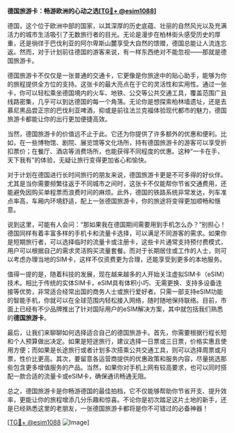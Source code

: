 **德国旅游卡：畅游欧洲的心动之选[[TG💪+ @esim1088](https://t.me/s/esim1088)]**

德国，这个位于欧洲中部的国家，以其深厚的历史底蕴、壮丽的自然风光以及充满活力的城市生活吸引了无数旅行者的目光。无论是漫步在柏林街头感受历史的厚重，还是徜徉于巴伐利亚的阿尔卑斯山麓享受大自然的馈赠，德国总能让人流连忘返。然而，对于计划前往德国的游客来说，有一样东西绝对不能忽视——那就是德国旅游卡。

德国旅游卡不仅仅是一张普通的交通卡，它更像是你旅途中的贴心助手，能够为你的旅程提供全方位的支持。这张卡的最大亮点在于它的灵活性和实用性。通过一张卡，你可以轻松乘坐德国境内的火车、地铁、公交等公共交通工具，覆盖范围广且线路密集，几乎可以到达德国的每一个角落。无论你是想探索柏林墙遗址，还是去慕尼黑品尝正宗的巴伐利亚啤酒，抑或是前往法兰克福体验现代都市的魅力，德国旅游卡都能让你的出行更加便捷高效。

当然，德国旅游卡的价值远不止于此。它还为你提供了许多额外的优惠和便利。比如，在一些博物馆、剧院、展览馆等文化场所，持有德国旅游卡的游客可以享受折扣票价；在餐厅、酒店等消费场所，也能获得不同程度的优惠。这种“一卡在手，天下我有”的体验，无疑让旅行变得更加省心和愉快。

对于计划在德国进行长时间旅行的朋友来说，德国旅游卡更是不可多得的好伙伴。尤其是当你需要频繁往返于不同城市之间时，这张卡不仅能帮你节省交通费用，还能避免因购买单程票而浪费时间的麻烦。此外，德国的铁路系统非常发达，列车准点率高，车厢内环境舒适，配上一张德国旅游卡，你的旅途将变得更加顺畅和惬意。

说到这里，可能有人会问：“那如果我在德国期间需要用到手机怎么办？”别担心！德国同样有着丰富多样的手机卡和流量卡选择，可以满足不同游客的需求。如果你是短期旅行者，可以选择临时的流量卡或注册卡，这些卡片通常支持预付费模式，用户可以根据自己的需求灵活购买流量套餐。而对于长期居住或工作的人士，则可以考虑办理当地的SIM卡，这样不仅资费更为合理，还能享受到更多的本地服务。

值得一提的是，随着科技的发展，现在越来越多的人开始关注虚拟SIM卡（eSIM）技术。相比于传统的实体SIM卡，eSIM具有体积小巧、无需更换、支持多设备连接等优势，非常适合经常出国的商务人士或旅行爱好者。只需一部支持eSIM功能的智能手机，你就可以在全球范围内轻松接入网络，随时随地保持联络。目前，市面上已经有不少品牌推出了针对国际用户的eSIM解决方案，其中就包括我们熟悉的**德国旅游卡**。

最后，让我们来聊聊如何选择适合自己的德国旅游卡。首先，你需要根据行程长短和个人预算做出决定。如果是短途旅行，建议选择一日票或三日票，价格实惠且使用方便；而如果是长途旅行或者计划多次搭乘公共交通工具，则可以选择周票或月票，性价比更高。其次，要留意各运营商提供的优惠政策和服务内容，尽量挑选那些包含更多增值服务的产品。当然，如果你对手机上网有较高要求，也可以同时搭配一款合适的流量卡或eSIM卡，确保通讯畅通无阻。

总之，德国旅游卡是你畅游德国的最佳拍档，它不仅能够帮助你节省开支、提升效率，更能让你的旅程增添几分乐趣和惊喜。不论你是初次踏足这片土地的新手，还是已经熟悉这里的老朋友，一张德国旅游卡都将是你不可错过的必备神器！

[[TG💪+ @esim1088](https://t.me/s/esim1088) ![Image](https://i.postimg.cc/4NQfJmqS/Snipaste-2025-05-13-00-14-12.png)]